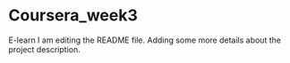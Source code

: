 # Coursera_week3
E-learn
I am editing the README file. Adding some more details about the project description.
